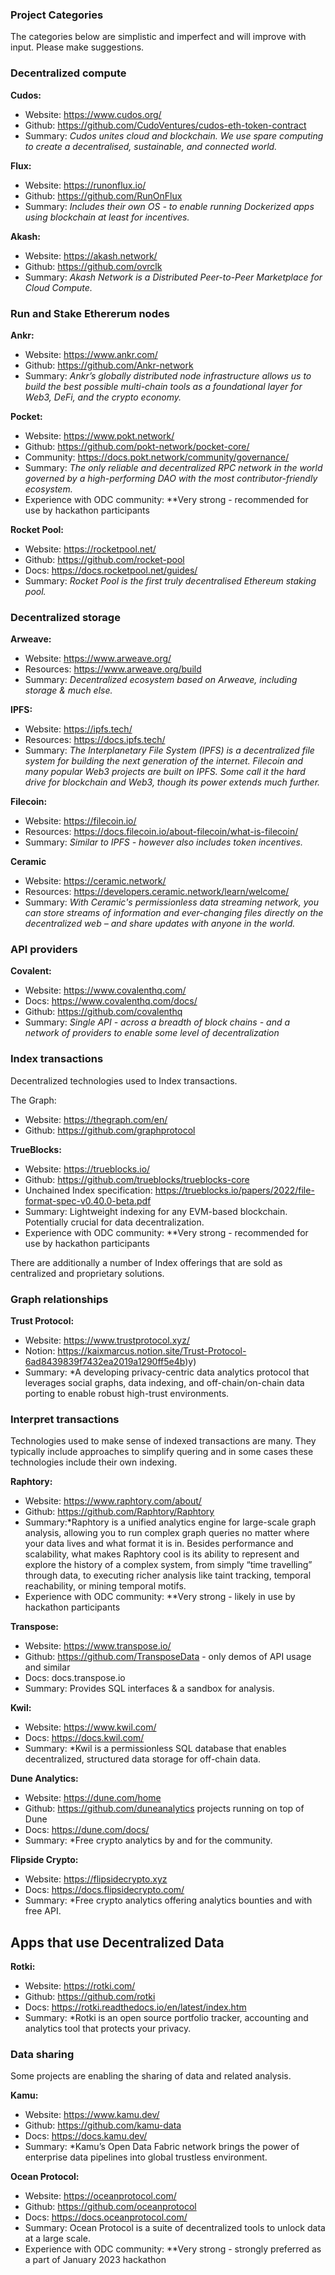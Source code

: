 ### Project Categories

The categories below are simplistic and imperfect and will improve with input.  Please make suggestions.  

### Decentralized compute

**Cudos:**
- Website:  https://www.cudos.org/
- Github: https://github.com/CudoVentures/cudos-eth-token-contract
- Summary: *Cudos unites cloud and blockchain. We use spare computing to create a decentralised, sustainable, and connected world.*

**Flux:**
- Website: https://runonflux.io/
- Github: https://github.com/RunOnFlux
- Summary: *Includes their own OS - to enable running Dockerized apps using blockchain at least for incentives.*

**Akash:**
- Website:  https://akash.network/
- Github: https://github.com/ovrclk
- Summary: *Akash Network is a Distributed Peer-to-Peer Marketplace for Cloud Compute.*

### Run and Stake Ethererum nodes ###

**Ankr:**
- Website:  https://www.ankr.com/
- Github:  https://github.com/Ankr-network
- Summary:  *Ankr’s globally distributed node infrastructure allows us to build the best possible multi-chain tools as a foundational layer for Web3, DeFi, and the crypto economy.*

**Pocket:**
- Website:  https://www.pokt.network/
- Github:  https://github.com/pokt-network/pocket-core/
- Community:  https://docs.pokt.network/community/governance/
- Summary:  *The only reliable and decentralized RPC network in the world governed by a high-performing DAO with the most contributor-friendly ecosystem.*
- Experience with ODC community: **Very strong - recommended for use by hackathon participants

**Rocket Pool:**
- Website:  https://rocketpool.net/
- Github:  https://github.com/rocket-pool
- Docs:  https://docs.rocketpool.net/guides/
- Summary: *Rocket Pool is the first truly decentralised Ethereum staking pool.*

### Decentralized storage

**Arweave:**
- Website: https://www.arweave.org/
- Resources: https://www.arweave.org/build
- Summary: *Decentralized ecosystem based on Arweave, including storage & much else.* 

**IPFS:**
- Website: https://ipfs.tech/
- Resources: https://docs.ipfs.tech/ 
- Summary: *The Interplanetary File System (IPFS) is a decentralized file system for building the next generation of the internet. Filecoin and many popular Web3 projects are built on IPFS. Some call it the hard drive for blockchain and Web3, though its power extends much further.*

**Filecoin:**
- Website: https://filecoin.io/
- Resources: https://docs.filecoin.io/about-filecoin/what-is-filecoin/
- Summary: *Similar to IPFS - however also includes token incentives.*

**Ceramic**
- Website: https://ceramic.network/
- Resources: https://developers.ceramic.network/learn/welcome/
- Summary: *With Ceramic's permissionless data streaming network, you can store streams of information and ever-changing files directly on the decentralized web – and share updates with anyone in the world.*

### API providers

**Covalent:**
- Website:  https://www.covalenthq.com/
- Docs: https://www.covalenthq.com/docs/
- Github:  https://github.com/covalenthq
- Summary:  *Single API - across a breadth of block chains - and a network of providers to enable some level of decentralization* 

### Index transactions
Decentralized technologies used to Index transactions.

The Graph:
- Website: https://thegraph.com/en/
- Github: https://github.com/graphprotocol

**TrueBlocks:**
- Website: https://trueblocks.io/
- Github: https://github.com/trueblocks/trueblocks-core
- Unchained Index specification: https://trueblocks.io/papers/2022/file-format-spec-v0.40.0-beta.pdf
- Summary: Lightweight indexing for any EVM-based blockchain. Potentially crucial for data decentralization.  
- Experience with ODC community: **Very strong - recommended for use by hackathon participants

There are additionally a number of Index offerings that are sold as centralized and proprietary solutions.

### Graph relationships

**Trust Protocol:**
- Website: https://www.trustprotocol.xyz/
- Notion: https://kaixmarcus.notion.site/Trust-Protocol-6ad8439839f7432ea2019a1290ff5e4b)y)
- Summary: *A developing privacy-centric data analytics protocol that leverages social graphs, data indexing, and off-chain/on-chain data porting to enable robust high-trust environments.

### Interpret transactions
Technologies used to make sense of indexed transactions are many. They typically include approaches to simplify quering and in some cases these technologies include their own indexing.

**Raphtory:**
- Website: https://www.raphtory.com/about/
- Github: https://github.com/Raphtory/Raphtory
- Summary:*Raphtory is a unified analytics engine for large-scale graph analysis, allowing you to run complex graph queries no matter where your data lives and what format it is in. Besides performance and scalability, what makes Raphtory cool is its ability to represent and explore the history of a complex system, from simply “time travelling” through data, to executing richer analysis like taint tracking, temporal reachability, or mining temporal motifs.  
- Experience with ODC community: **Very strong - likely in use by hackathon participants

**Transpose:**
- Website: https://www.transpose.io/
- Github: https://github.com/TransposeData - only demos of API usage and similar
- Docs: docs.transpose.io
- Summary: Provides SQL interfaces & a sandbox for analysis.

**Kwil:**
- Website: https://www.kwil.com/
- Docs: https://docs.kwil.com/
- Summary: *Kwil is a permissionless SQL database that enables decentralized, structured data storage for off-chain data.

**Dune Analytics:**
- Website: https://dune.com/home
- Github: https://github.com/duneanalytics projects running on top of Dune
- Docs: https://dune.com/docs/
- Summary: *Free crypto analytics by and for the community.

**Flipside Crypto:**
- Website: https://flipsidecrypto.xyz
- Docs: https://docs.flipsidecrypto.com/
- Summary: *Free crypto analytics offering analytics bounties and with free API.

## Apps that use Decentralized Data

**Rotki:**
- Website: https://rotki.com/
- Github: https://github.com/rotki
- Docs: https://rotki.readthedocs.io/en/latest/index.htm
- Summary: *Rotki is an open source portfolio tracker, accounting and analytics tool that protects your privacy.

### Data sharing ###

Some projects are enabling the sharing of data and related analysis.

**Kamu:**
- Website: https://www.kamu.dev/
- Github: https://github.com/kamu-data
- Docs: https://docs.kamu.dev/
- Summary: *Kamu’s Open Data Fabric network brings the power of enterprise data pipelines into global trustless environment.

**Ocean Protocol:**
- Website: https://oceanprotocol.com/
- Github: https://github.com/oceanprotocol
- Docs: https://docs.oceanprotocol.com/
- Summary: Ocean Protocol is a suite of decentralized tools to unlock data at a large scale.
- Experience with ODC community: **Very strong - strongly preferred as a part of January 2023 hackathon 
